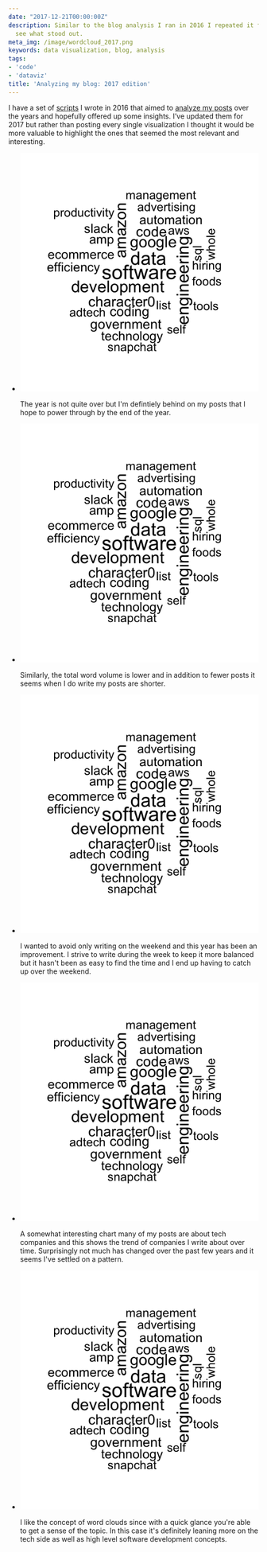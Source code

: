 ```yaml
---
date: "2017-12-21T00:00:00Z"
description: Similar to the blog analysis I ran in 2016 I repeated it for 2017 to
  see what stood out.
meta_img: /image/wordcloud_2017.png
keywords: data visualization, blog, analysis
tags:
- 'code'
- 'dataviz'
title: 'Analyzing my blog: 2017 edition'
---
```


I have a set of [scripts](https://github.com/dangoldin/blog-analytics) I wrote in 2016 that aimed to [analyze my posts](/2016/06/12/analyzing-my-blog/) over the years and hopefully offered up some insights. I’ve updated them for 2017 but rather than posting every single visualization I thought it would be more valuable to highlight the ones that seemed the most relevant and interesting.

<ul class="thumbnails">
  <li class="span8">
    <div class="thumbnail">
      <img src="/image/wordcloud_2017.png" alt="2017 word cloud" data-width="600" data-height="600" data-layout="responsive" />
      <p>The year is not quite over but I'm defintiely behind on my posts that I hope to power through by the end of the year.</p>
    </div>
  </li>

  <li class="span8">
    <div class="thumbnail">
      <img src="/image/wordcloud_2017.png" alt="2017 word cloud" data-width="600" data-height="600" data-layout="responsive" />
      <p>Similarly, the total word volume is lower and in addition to fewer posts it seems when I do write my posts are shorter.</p>
    </div>
  </li>

  <li class="span8">
    <div class="thumbnail">
      <img src="/image/wordcloud_2017.png" alt="2017 word cloud" data-width="600" data-height="600" data-layout="responsive" />
      <p>I wanted to avoid only writing on the weekend and this year has been an improvement. I strive to write during the week to keep it more balanced but it hasn't been as easy to find the time and I end up having to catch up over the weekend.</p>
    </div>
  </li>

  <li class="span8">
    <div class="thumbnail">
      <img src="/image/wordcloud_2017.png" alt="2017 word cloud" data-width="600" data-height="600" data-layout="responsive" />
      <p>A somewhat interesting chart many of my posts are about tech companies and this shows the trend of companies I write about over time. Surprisingly not much has changed over the past few years and it seems I've settled on a pattern.</p>
    </div>
  </li>

  <li class="span8">
    <div class="thumbnail">
      <img src="/image/wordcloud_2017.png" alt="2017 word cloud" data-width="600" data-height="600" data-layout="responsive" />
      <p>I like the concept of word clouds since with a quick glance you're able to get a sense of the topic. In this case it's definitely leaning more on the tech side as well as high level software development concepts.</p>
    </div>
  </li>
</ul>
